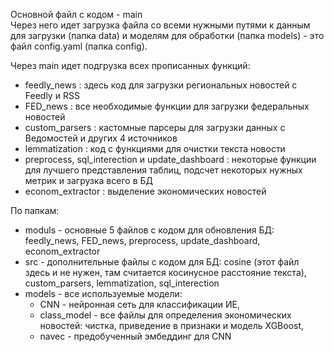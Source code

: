 Основной файл с кодом - main  
Через него идет загрузка файла со всеми нужными путями к данным для загрузки (папка data) и моделям для обработки (папка models) - это файл config.yaml (папка config).

Через main идет подгрузка всех прописанных функций:
 - feedly_news  : здесь код для загрузки региональных новостей с Feedly и RSS
 - FED_news  : все необходимые функции для загрузки федеральных новостей
 - custom_parsers  : кастомные парсеры для загрузки данных с Ведомостей и других 4 источников
 - lemmatization  : код с функциями для очистки текста новости
 - preprocess, sql_interection и update_dashboard : некоторые функции для лучшего представления таблиц, подсчет некоторых нужных метрик и загрузка всего в БД
 - econom_extractor : выделение экономических новостей

По папкам:
 * moduls - основные 5 файлов с кодом для обновления БД: feedly_news, FED_news, preprocess, update_dashboard, econom_extractor
 * src - дополнительные файлы с кодом для БД: cosine (этот файл здесь и не нужен, там считается косинусное расстояние текста), custom_parsers, lemmatization, sql_interection
 * models - все используемые модели: 
	- CNN - нейронная сеть для классификации ИЕ, 
	- class_model - все файлы для определения экономических новостей: чистка, приведение в признаки и модель XGBoost, 
	- navec - предобученный эмбеддинг для CNN
